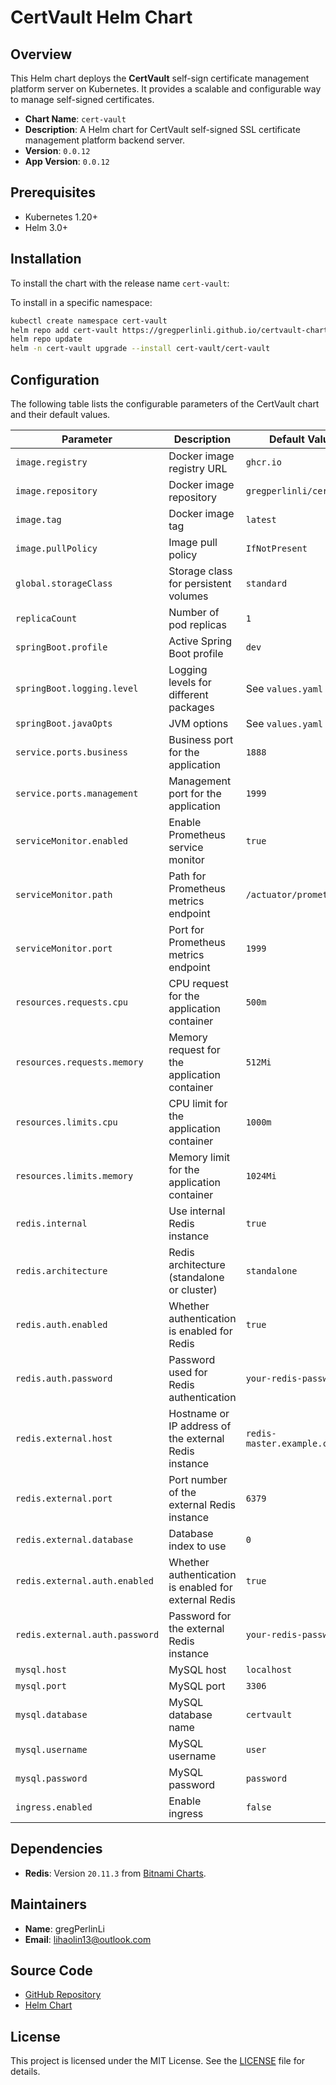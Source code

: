 # CertVault Helm Chart

## Overview

This Helm chart deploys the **CertVault** self-sign certificate management platform server on Kubernetes. It provides a scalable and configurable way to manage self-signed certificates.

- **Chart Name**: `cert-vault`
- **Description**: A Helm chart for CertVault self-signed SSL certificate management platform backend server.
- **Version**: `0.0.12`
- **App Version**: `0.0.12`

## Prerequisites

- Kubernetes 1.20+
- Helm 3.0+

## Installation

To install the chart with the release name `cert-vault`:

To install in a specific namespace:

```bash
kubectl create namespace cert-vault
helm repo add cert-vault https://gregperlinli.github.io/certvault-charts/
helm repo update
helm -n cert-vault upgrade --install cert-vault/cert-vault
```


## Configuration

The following table lists the configurable parameters of the CertVault chart and their default values.

| Parameter                                | Description                                           | Default Value                                |
|------------------------------------------|-------------------------------------------------------|----------------------------------------------|
| `image.registry`                         | Docker image registry URL                             | `ghcr.io`                                    |
| `image.repository`                       | Docker image repository                               | `gregperlinli/certvault`                     |
| `image.tag`                              | Docker image tag                                      | `latest`                                     |
| `image.pullPolicy`                       | Image pull policy                                     | `IfNotPresent`                               |
| `global.storageClass`                    | Storage class for persistent volumes                  | `standard`                                   |
| `replicaCount`                           | Number of pod replicas                                | `1`                                          |
| `springBoot.profile`                     | Active Spring Boot profile                            | `dev`                                        |
| `springBoot.logging.level`               | Logging levels for different packages                 | See `values.yaml`                            |
| `springBoot.javaOpts`                    | JVM options                                           | See `values.yaml`                            |
| `service.ports.business`                 | Business port for the application                     | `1888`                                       |
| `service.ports.management`               | Management port for the application                   | `1999`                                       |
| `serviceMonitor.enabled`                 | Enable Prometheus service monitor                     | `true`                                       |
| `serviceMonitor.path`                    | Path for Prometheus metrics endpoint                  | `/actuator/prometheus`                       |
| `serviceMonitor.port`                    | Port for Prometheus metrics endpoint                  | `1999`                                       |
| `resources.requests.cpu`                 | CPU request for the application container             | `500m`                                       |
| `resources.requests.memory`              | Memory request for the application container          | `512Mi`                                      |
| `resources.limits.cpu`                   | CPU limit for the application container               | `1000m`                                      |
| `resources.limits.memory`                | Memory limit for the application container            | `1024Mi`                                     |
| `redis.internal`                         | Use internal Redis instance                           | `true`                                       |
| `redis.architecture`                     | Redis architecture (standalone or cluster)            | `standalone`                                 |
| `redis.auth.enabled`                     | Whether authentication is enabled for Redis           | `true`                                       |
| `redis.auth.password`                    | Password used for Redis authentication                | `your-redis-password`                        |
| `redis.external.host`                    | Hostname or IP address of the external Redis instance | `redis-master.example.com`                   |
| `redis.external.port`                    | Port number of the external Redis instance            | `6379`                                       |
| `redis.external.database`                | Database index to use                                 | `0`                                          |
| `redis.external.auth.enabled`            | Whether authentication is enabled for external Redis  | `true`                                       |
| `redis.external.auth.password`           | Password for the external Redis instance              | `your-redis-password`                        |
| `mysql.host`                             | MySQL host                                            | `localhost`                                  |
| `mysql.port`                             | MySQL port                                            | `3306`                                       |
| `mysql.database`                         | MySQL database name                                   | `certvault`                                  |
| `mysql.username`                         | MySQL username                                        | `user`                                       |
| `mysql.password`                         | MySQL password                                        | `password`                                   |
| `ingress.enabled`                        | Enable ingress                                        | `false`                                      |

## Dependencies

- **Redis**: Version `20.11.3` from [Bitnami Charts](https://charts.bitnami.com/bitnami).

## Maintainers

- **Name**: gregPerlinLi
- **Email**: lihaolin13@outlook.com

## Source Code

- [GitHub Repository](https://github.com/gregperlinli/cert-vault)
- [Helm Chart](https://github.com/gregperlinli/certvault-charts)

## License

This project is licensed under the MIT License. See the [LICENSE](https://github.com/gregperlinli/cert-vault/blob/main/LICENSE) file for details.
